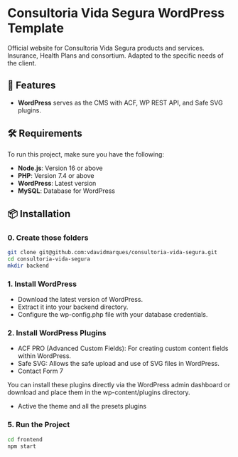 # Consultoria Vida Segura WordPress Template

Official website for Consultoria Vida Segura products and services. Insurance, Health Plans and consortium. Adapted to the specific needs of the client.

## 🚀 Features
- **WordPress** serves as the CMS with ACF, WP REST API, and Safe SVG plugins.

## 🛠️ Requirements
To run this project, make sure you have the following:

- **Node.js**: Version 16 or above
- **PHP**: Version 7.4 or above
- **WordPress**: Latest version
- **MySQL**: Database for WordPress

## 📦 Installation
### 0. Create those folders

````bash
git clone git@github.com:vdavidmarques/consultoria-vida-segura.git
cd consultoria-vida-segura
mkdir backend
````
### 1. Install WordPress
- Download the latest version of WordPress.
- Extract it into your backend directory.
- Configure the wp-config.php file with your database credentials.

### 2. Install WordPress Plugins
- ACF PRO (Advanced Custom Fields): For creating custom content fields within WordPress.
- Safe SVG: Allows the safe upload and use of SVG files in WordPress.
- Contact Form 7

You can install these plugins directly via the WordPress admin dashboard or download and place them in the wp-content/plugins directory.

- Active the theme and all the presets plugins

### 5. Run the Project

````bash
cd frontend
npm start

